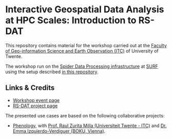 # Interactive Geospatial Data Analysis at HPC Scales: Introduction to RS-DAT

This repository contains material for the workshop carried out at the [Faculty of Geo-information Science and Earth Observation (ITC)](https://www.itc.nl) of University of Twente. 

The workshop run on the [Spider Data Processing infrastructure](http://doc.spider.surfsara.nl/en/latest/Pages/getting_started.html) at [SURF](https://www.surf.nl) using the setup described [in this repository](https://github.com/RS-DAT/JupyterDaskOnSLURM).

## Links & Credits

* [Workshop event page](https://www.itc.nl/research/research-facilities/labs-resources/itc-big-geodata/training/introduction-to-rs-dat/)
* [RS-DAT project page](https://research-software-directory.org/projects/rs-dat)

The presented use cases are based on the following collaborative projects:

* [Phenology](https://research-software-directory.org/projects/high-spatial-resolution-phenological-modelling-at-continental-scales), with [Prof. Raul Zurita Milla (Universiteit Twente - ITC)](https://people.utwente.nl/r.zurita-milla) and [Dr. Emma Izquierdo-Verdiguer (BOKU, Vienna)](https://boku.ac.at/en/personen/person/1FF2F8B875B83E5C).
